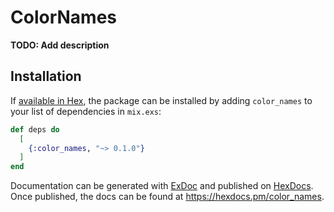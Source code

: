 # ColorNames

**TODO: Add description**

## Installation

If [available in Hex](https://hex.pm/docs/publish), the package can be installed
by adding `color_names` to your list of dependencies in `mix.exs`:

```elixir
def deps do
  [
    {:color_names, "~> 0.1.0"}
  ]
end
```

Documentation can be generated with [ExDoc](https://github.com/elixir-lang/ex_doc)
and published on [HexDocs](https://hexdocs.pm). Once published, the docs can
be found at <https://hexdocs.pm/color_names>.

